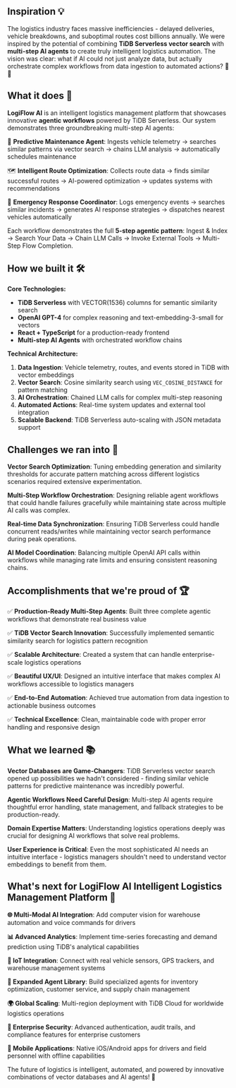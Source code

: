 ## Inspiration 💡

The logistics industry faces massive inefficiencies - delayed deliveries, vehicle breakdowns, and suboptimal routes cost billions annually. We were inspired by the potential of combining **TiDB Serverless vector search** with **multi-step AI agents** to create truly intelligent logistics automation. The vision was clear: what if AI could not just analyze data, but actually orchestrate complex workflows from data ingestion to automated actions? 🚛✨

## What it does 🎯

**LogiFlow AI** is an intelligent logistics management platform that showcases innovative **agentic workflows** powered by TiDB Serverless. Our system demonstrates three groundbreaking multi-step AI agents:

🔧 **Predictive Maintenance Agent**: Ingests vehicle telemetry → searches similar patterns via vector search → chains LLM analysis → automatically schedules maintenance

🗺️ **Intelligent Route Optimization**: Collects route data → finds similar successful routes → AI-powered optimization → updates systems with recommendations  

🚨 **Emergency Response Coordinator**: Logs emergency events → searches similar incidents → generates AI response strategies → dispatches nearest vehicles automatically

Each workflow demonstrates the full **5-step agentic pattern**: Ingest & Index → Search Your Data → Chain LLM Calls → Invoke External Tools → Multi-Step Flow Completion.

## How we built it 🛠️

**Core Technologies:**
- **TiDB Serverless** with VECTOR(1536) columns for semantic similarity search
- **OpenAI GPT-4** for complex reasoning and text-embedding-3-small for vectors
- **React + TypeScript** for a production-ready frontend
- **Multi-step AI Agents** with orchestrated workflow chains

**Technical Architecture:**
1. **Data Ingestion**: Vehicle telemetry, routes, and events stored in TiDB with vector embeddings
2. **Vector Search**: Cosine similarity search using `VEC_COSINE_DISTANCE` for pattern matching
3. **AI Orchestration**: Chained LLM calls for complex multi-step reasoning
4. **Automated Actions**: Real-time system updates and external tool integration
5. **Scalable Backend**: TiDB Serverless auto-scaling with JSON metadata support

## Challenges we ran into 🚧

**Vector Search Optimization**: Tuning embedding generation and similarity thresholds for accurate pattern matching across different logistics scenarios required extensive experimentation.

**Multi-Step Workflow Orchestration**: Designing reliable agent workflows that could handle failures gracefully while maintaining state across multiple AI calls was complex.

**Real-time Data Synchronization**: Ensuring TiDB Serverless could handle concurrent reads/writes while maintaining vector search performance during peak operations.

**AI Model Coordination**: Balancing multiple OpenAI API calls within workflows while managing rate limits and ensuring consistent reasoning chains.

## Accomplishments that we're proud of 🏆

✅ **Production-Ready Multi-Step Agents**: Built three complete agentic workflows that demonstrate real business value

✅ **TiDB Vector Search Innovation**: Successfully implemented semantic similarity search for logistics pattern recognition

✅ **Scalable Architecture**: Created a system that can handle enterprise-scale logistics operations

✅ **Beautiful UX/UI**: Designed an intuitive interface that makes complex AI workflows accessible to logistics managers

✅ **End-to-End Automation**: Achieved true automation from data ingestion to actionable business outcomes

✅ **Technical Excellence**: Clean, maintainable code with proper error handling and responsive design

## What we learned 📚

**Vector Databases are Game-Changers**: TiDB Serverless vector search opened up possibilities we hadn't considered - finding similar vehicle patterns for predictive maintenance was incredibly powerful.

**Agentic Workflows Need Careful Design**: Multi-step AI agents require thoughtful error handling, state management, and fallback strategies to be production-ready.

**Domain Expertise Matters**: Understanding logistics operations deeply was crucial for designing AI workflows that solve real problems.

**User Experience is Critical**: Even the most sophisticated AI needs an intuitive interface - logistics managers shouldn't need to understand vector embeddings to benefit from them.

## What's next for LogiFlow AI Intelligent Logistics Management Platform 🚀

**🌐 Multi-Modal AI Integration**: Add computer vision for warehouse automation and voice commands for drivers

**📊 Advanced Analytics**: Implement time-series forecasting and demand prediction using TiDB's analytical capabilities  

**🔗 IoT Integration**: Connect with real vehicle sensors, GPS trackers, and warehouse management systems

**🤖 Expanded Agent Library**: Build specialized agents for inventory optimization, customer service, and supply chain management

**🌍 Global Scaling**: Multi-region deployment with TiDB Cloud for worldwide logistics operations

**🔐 Enterprise Security**: Advanced authentication, audit trails, and compliance features for enterprise customers

**📱 Mobile Applications**: Native iOS/Android apps for drivers and field personnel with offline capabilities

The future of logistics is intelligent, automated, and powered by innovative combinations of vector databases and AI agents! 🎉